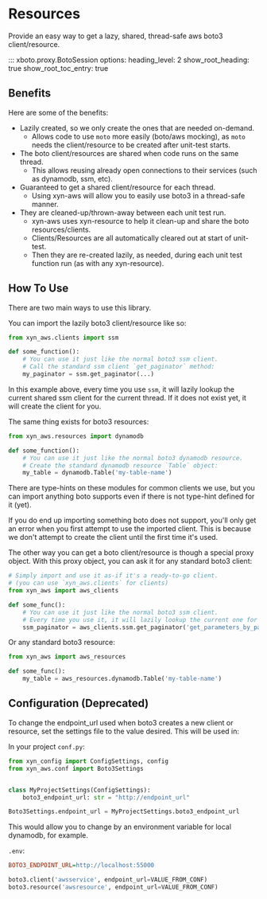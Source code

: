 # Resources

Provide an easy way to get a lazy, shared, thread-safe aws boto3 client/resource.


::: xboto.proxy.BotoSession
    options:
        heading_level: 2
        show_root_heading: true
        show_root_toc_entry: true


## Benefits

Here are some of the benefits:

- Lazily created, so we only create the ones that are needed on-demand.
  - Allows code to use `moto` more easily (boto/aws mocking), as `moto` needs the client/resource
    to be created after unit-test starts.
- The boto client/resources are shared when code runs on the same thread.
  - This allows reusing already open connections to their services (such as dynamodb, ssm, etc).
- Guaranteed to get a shared client/resource for each thread.
  - Using xyn-aws will allow you to easily use boto3 in a thread-safe manner.
- They are cleaned-up/thrown-away between each unit test run.
  - xyn-aws uses xyn-resource to help it clean-up and share the boto resources/clients.
  - Clients/Resources are all automatically cleared out at start of unit-test.
  - Then they are re-created lazily, as needed, during each unit test function run (as with any xyn-resource).

## How To Use

There are two main ways to use this library.

You can import the lazily boto3 client/resource like so:

```python
from xyn_aws.clients import ssm

def some_function():
    # You can use it just like the normal boto3 ssm client.
    # Call the standard ssm client `get_paginator` method:
    my_paginator = ssm.get_paginator(...)
```

In this example above, every time you use `ssm`, it will lazily lookup the current shared ssm
client for the current thread. If it does not exist yet, it will create the client for you.

The same thing exists for boto3 resources:

```python
from xyn_aws.resources import dynamodb

def some_function():
    # You can use it just like the normal boto3 dynamodb resource.
    # Create the standard dynamodb resource `Table` object:
    my_table = dynamodb.Table('my-table-name')
```

There are type-hints on these modules for common clients we use,
but you can import anything boto supports even if there is not type-hint defined for it (yet).

If you do end up importing something boto does not support, you'll only get an error when you first
attempt to use the imported client. This is because we don't attempt to create the client until
the first time it's used.

The other way you can get a boto client/resource is though a special proxy object.
With this proxy object, you can ask it for any standard boto3 client:

```python
# Simply import and use it as-if it's a ready-to-go client.
# (you can use `xyn_aws.clients` for clients)
from xyn_aws import aws_clients

def some_func():
    # You can use it just like the normal boto3 ssm client.
    # Every time you use it, it will lazily lookup the current one for the current thread.
    ssm_paginator = aws_clients.ssm.get_paginator('get_parameters_by_path')
```

Or any standard boto3 resource:

```python
from xyn_aws import aws_resources

def some_func():
    my_table = aws_resources.dynamodb.Table('my-table-name')
```

## Configuration (Deprecated)

To change the endpoint_url used when boto3 creates a new client or resource,
set the settings file to the value desired.  This will be used in:

In your project `conf.py`:

```python
from xyn_config import ConfigSettings, config
from xyn_aws.conf import Boto3Settings


class MyProjectSettings(ConfigSettings):
    boto3_endpoint_url: str = "http://endpoint_url"

Boto3Settings.endpoint_url = MyProjectSettings.boto3_endpoint_url
```

This would allow you to change by an environment variable for local dynamodb, for example.

`.env`:

```ini
BOTO3_ENDPOINT_URL=http://localhost:55000
```

```python
boto3.client('awsservice', endpoint_url=VALUE_FROM_CONF)
boto3.resource('awsresource', endpoint_url=VALUE_FROM_CONF)
```
